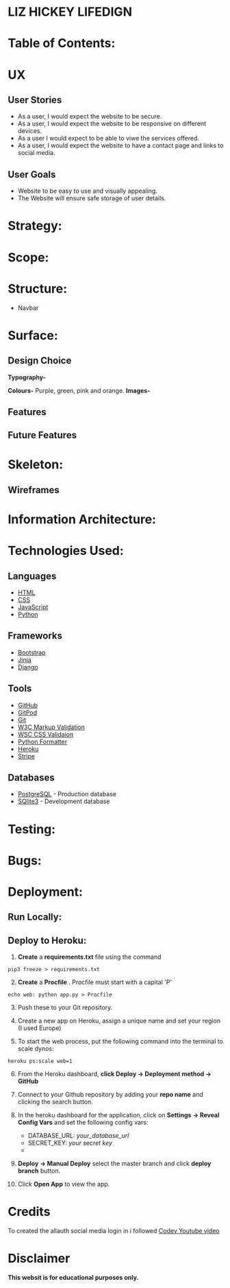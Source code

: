 # LIZ HICKEY LIFEDIGN

# Table of Contents:


# UX
## User Stories
* As a user, I would expect the website to be secure.
* As a user, I would expect the website to be responsive on different devices.
* As a user I would expect to be able to viwe the services offered.
* As a user, I would expect the website to have a contact page and links to social media.

## User Goals
* Website to be easy to use and visually appealing.
* The Website will ensure safe storage of user details.

# Strategy:

# Scope:

# Structure:

* Navbar

# Surface:
## Design Choice

**Typography-**

**Colours-**
Purple, green, pink and orange.
**Images-**

## Features

## Future Features

# Skeleton:
## Wireframes

# Information Architecture:

# Technologies Used:
## Languages
* [HTML](https://developer.mozilla.org/en-US/docs/Web/HTML)
* [CSS](https://developer.mozilla.org/en-US/docs/Web/CSS)
* [JavaScript](https://www.javascript.com/)
* [Python](https://www.python.org/)

## Frameworks
* [Bootstrap](https://getbootstrap.com/docs/4.3/getting-started/introduction/)
* [Jinja](https://jinja.palletsprojects.com/en/2.11.x/)
* [Django](https://www.djangoproject.com/)


## Tools
* [GitHub](https://github.com/)
* [GitPod](https://www.gitpod.io/)
* [Git](https://git-scm.com/about)
* [W3C Markup Validation](https://validator.w3.org/)
* [WSC CSS Validaion](https://jigsaw.w3.org/css-validator/)
* [Python Formatter](https://pythoniter.appspot.com/)
* [Heroku](https://dashboard.heroku.com/apps)
* [Stripe](https://stripe.com/gb)

## Databases
* [PostgreSQL](https://www.postgresql.org/) - Production database
* [SQlite3](https://www.sqlite.org/index.html) - Development database

# Testing:

# Bugs:


# Deployment:
## **Run Locally:**

## **Deploy to Heroku:**
1. **Create** a **requirements.txt** file using the command
```
pip3 freeze > requirements.txt
```

2. **Create** a **Procfile** . Procfile must start with a capital 'P'
```
echo web: python app.py > Procfile
```

3. Push these to your Git repository.

4. Create a new app on Heroku, assign a unique name and set your region (I used Europe)

5. To start the web process, put the following command into the terminal to scale dynos:
```
heroku ps:scale web=1
```

6. From the Heroku dashboard, **click Deploy -> Deployment method -> GitHub**

7. Connect to your Github repository by adding your **repo name** and clicking the search button.

8. In the heroku dashboard for the application, click on **Settings -> Reveal Config Vars** and set the following config vars:
    * DATABASE_URL: *your_database_url*
    * SECRET_KEY: *your secret key* 
    *

9. **Deploy -> Manual Deploy** select the master branch and click **deploy branch** button.

10. Click **Open App** to view the app.

# Credits
To created the allauth social media login in i followed [Codev Youtube video](https://www.youtube.com/watch?v=-TUEM2NCuVE)




# Disclaimer
**This websit is for educational purposes only.**

